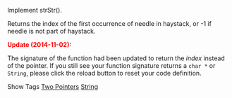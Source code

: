 Implement strStr().

Returns the index of the first occurrence of needle in haystack, or -1 if needle is not part of haystack.

**<font color="red">Update (2014-11-02):</font>**  
 The signature of the function had been updated to return the _index_ instead of the pointer. If you still see your function signature returns a `char *` or `String`, please click the reload button to reset your code definition.

Show Tags
 [Two Pointers](/tag/two-pointers/) [String](/tag/string/)
